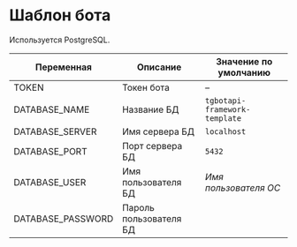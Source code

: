 # Шаблон бота

Используется PostgreSQL.

| Переменная        | Описание                   | Значение по умолчанию         |
|-------------------|----------------------------|-------------------------------|
| TOKEN             | Токен бота                 | –                             |
| DATABASE_NAME     | Название БД                | `tgbotapi-framework-template` |
| DATABASE_SERVER   | Имя сервера БД             | `localhost`                   |
| DATABASE_PORT     | Порт сервера БД            | `5432`                        |
| DATABASE_USER     | Имя пользователя БД        | *Имя пользователя ОС*         |
| DATABASE_PASSWORD | Пароль пользователя БД     | ` `                           |
